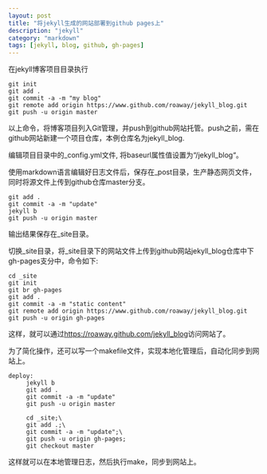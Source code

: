 ```yaml
---
layout: post
title: "将jekyll生成的网站部署到github pages上"
description: "jekyll"
category: "markdown"
tags: [jekyll, blog, github, gh-pages]
---
```


在jekyll博客项目目录执行

    git init
    git add .
    git commit -a -m "my blog"
    git remote add origin https://www.github.com/roaway/jekyll_blog.git
    git push -u origin master

以上命令，将博客项目列入Git管理，并push到github网站托管。push之前，需在github网站新建一个项目仓库，本例仓库名为jekyll_blog.

编辑项目目录中的_config.yml文件, 将baseurl属性值设置为“/jekyll_blog“。

使用markdown语言编辑好日志文件后，保存在_post目录，生产静态网页文件，同时将源文件上传到github仓库master分支。

    git add .
    git commit -a -m "update"
    jekyll b
    git push -u origin master

输出结果保存在_site目录。

切换\_site目录，将\_site目录下的网站文件上传到github网站jekyll_blog仓库中下gh-pages支分中，命令如下:

    cd _site
    git init
    git br gh-pages
    git add .
    git commit -a -m "static content"
    git remote add origin https://www.github.com/roaway/jekyll_blog.git
    git push -u origin gh-pages

这样，就可以通过<https://roaway.github.com/jekyll_blog>访问网站了。

为了简化操作，还可以写一个makefile文件，实现本地化管理后，自动化同步到网站上。

    deploy:
         jekyll b
         git add .
         git commit -a -m "update"
         git push -u origin master

         cd _site;\
         git add .;\
         git commit -a -m "update";\
         git push -u origin gh-pages;
         git checkout master

这样就可以在本地管理日志，然后执行make，同步到网站上。

